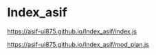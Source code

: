 # Index_asif
https://asif-ui875.github.io/Index_asif/index.js

https://asif-ui875.github.io/Index_asif/mod_plan.js
